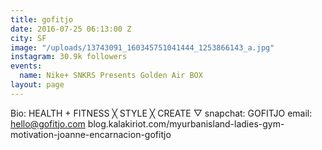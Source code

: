 ```yaml
---
title: gofitjo
date: 2016-07-25 06:13:00 Z
city: SF
image: "/uploads/13743091_160345751041444_1253866143_a.jpg"
instagram: 30.9k followers
events:
  name: Nike+ SNKRS Presents Golden Air BOX
layout: page
---
```


Bio: HEALTH + FITNESS ╳ STYLE ╳ CREATE ▽ snapchat: GOFITJO email: hello@gofitjo.com blog.kalakiriot.com/myurbanisland-ladies-gym-motivation-joanne-encarnacion-gofitjo